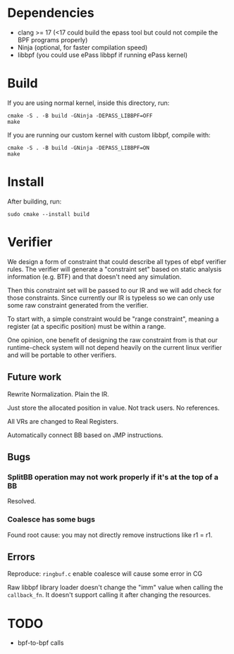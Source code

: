 # Dependencies

- clang >= 17 (<17 could build the epass tool but could not compile the BPF programs properly)
- Ninja (optional, for faster compilation speed)
- libbpf (you could use ePass libbpf if running ePass kernel)

# Build

If you are using normal kernel, inside this directory, run:

```
cmake -S . -B build -GNinja -DEPASS_LIBBPF=OFF
make
```

If you are running our custom kernel with custom libbpf, compile with:

```
cmake -S . -B build -GNinja -DEPASS_LIBBPF=ON
make
```

# Install

After building, run:

```
sudo cmake --install build
```

# Verifier

We design a form of constraint that could describe all types of ebpf verifier rules. The verifier will generate a "constraint set" based on static analysis information (e.g. BTF) and that doesn't need any simulation.

Then this constraint set will be passed to our IR and we will add check for those constraints. Since currently our IR is typeless so we can only use some raw constraint generated from the verifier.

To start with, a simple constraint would be "range constraint", meaning a register (at a specific position) must be within a range.

One opinion, one benefit of designing the raw constraint from is that our runtime-check system will not depend heavily on the current linux verifier and will be portable to other verifiers.

## Future work

Rewrite Normalization. Plain the IR.

Just store the allocated position in value. Not track users. No references.

All VRs are changed to Real Registers.

Automatically connect BB based on JMP instructions.

## Bugs

### SplitBB operation may not work properly if it's at the top of a BB

Resolved.

### Coalesce has some bugs

Found root cause: you may not directly remove instructions like r1 = r1.

## Errors

Reproduce: `ringbuf.c` enable coalesce will cause some error in CG

Raw libbpf library loader doesn't change the "imm" value when calling the `callback_fn`. It doesn't support calling it after changing the resources.

# TODO

- bpf-to-bpf calls
